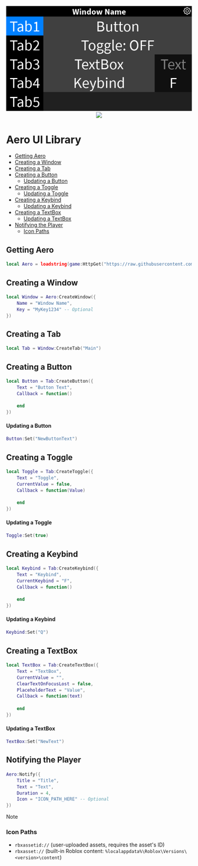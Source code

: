 <div align="center"><img src="https://github.com/samerop/Aero/blob/main/gallery/Preview.png?raw=true"/></div>
<div align="center"><img src="https://img.shields.io/badge/voltaikz-blue?style=flat&logo=discord&logoColor=%23ffffff&labelColor=%235865F2&color=%235865F2"/></div>

# Aero UI Library
- [Getting Aero](#getting-aero)
- [Creating a Window](#creating-a-window)
- [Creating a Tab](#creating-a-tab)
- [Creating a Button](#creating-a-button)
  - [Updating a Button](#updating-a-button)
- [Creating a Toggle](#creating-a-toggle)
  - [Updating a Toggle](#updating-a-toggle)
- [Creating a Keybind](#creating-a-keybind)
  - [Updating a Keybind](#updating-a-keybind)
- [Creating a TextBox](#creating-a-textbox)
  - [Updating a TextBox](#updating-a-textbox)
- [Notifying the Player](#notifying-the-player)
  - [Icon Paths](#icon-paths)
## Getting Aero
```lua
local Aero = loadstring(game:HttpGet("https://raw.githubusercontent.com/samerop/Aero/main/source.lua"))()
```
## Creating a Window
```lua
local Window = Aero:CreateWindow({
    Name = "Window Name",
    Key = "MyKey1234" -- Optional
})
```
## Creating a Tab
```lua
local Tab = Window:CreateTab("Main")
```
## Creating a Button
```lua
local Button = Tab:CreateButton({
    Text = "Button Text",
    Callback = function()

    end
})
```
#### Updating a Button
```lua
Button:Set("NewButtonText")
```
## Creating a Toggle
```lua
local Toggle = Tab:CreateToggle({
    Text = "Toggle",
    CurrentValue = false,
    Callback = function(Value)

    end
})
```
#### Updating a Toggle
```lua
Toggle:Set(true)
```
## Creating a Keybind
```lua
local Keybind = Tab:CreateKeybind({
    Text = "Keybind",
    CurrentKeybind = "F",
    Callback = function()

    end
})
```
#### Updating a Keybind
```lua
Keybind:Set("Q")
```
## Creating a TextBox
```lua
local TextBox = Tab:CreateTextBox({
    Text = "TextBox",
    CurrentValue = "",
    ClearTextOnFocusLost = false,
    PlaceholderText = "Value",
    Callback = function(text)

    end
})
```
#### Updating a TextBox
```lua
TextBox:Set("NewText")
```
## Notifying the Player
```lua
Aero:Notify({
    Title = "Title",
    Text = "Text",
    Duration = 4,
    Icon = "ICON_PATH_HERE" -- Optional
})
```
> [!NOTE]
> ### Icon Paths
> - `rbxassetid://` (user-uploaded assets, requires the asset's ID)
> - `rbxasset://` (built-in Roblox content: `%localappdata%\Roblox\Versions\<version>\content`)